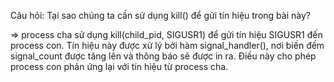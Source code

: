 Câu hỏi: Tại sao chúng ta cần sử dụng kill() để gửi tín hiệu trong bài này?

=> process cha sử dụng kill(child_pid, SIGUSR1) để gửi tín hiệu SIGUSR1 đến process con.
Tín hiệu này được xử lý bởi hàm signal_handler(), nơi biến đếm signal_count được tăng lên và thông báo sẽ được in ra.
Điều này cho phép process con phản ứng lại với tín hiệu từ process cha.
